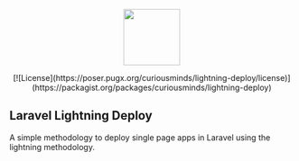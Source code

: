 <p align="center"><img src="https://curious-minds.s3.amazonaws.com/lightning-deploy.svg" height="100px"></p>

<p align="center">[![License](https://poser.pugx.org/curiousminds/lightning-deploy/license)](https://packagist.org/packages/curiousminds/lightning-deploy)</p> 

## Laravel Lightning Deploy

A simple methodology to deploy single page apps in Laravel using the lightning methodology. 
